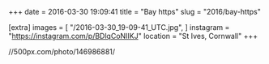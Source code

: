 +++
date = 2016-03-30 19:09:41
title = "Bay https"
slug = "2016/bay-https"

[extra]
images = [
    "/2016-03-30_19-09-41_UTC.jpg",
]
instagram = "https://instagram.com/p/BDlqCoNIIKJ"
location = "St Ives, Cornwall"
+++

//500px.com/photo/146986881/

